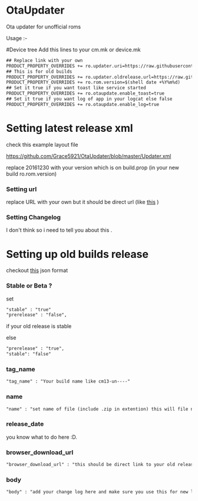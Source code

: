 # OtaUpdater
Ota updater for unofficial roms 

Usage :-

#Device tree
Add this lines to your cm.mk or device.mk
```xml
## Replace link with your own 
PRODUCT_PROPERTY_OVERRIDES += ro.updater.uri=https://raw.githubusercontent.com/Grace5921/OtaUpdater/master/Updater.xml
## This is for old builds 
PRODUCT_PROPERTY_OVERRIDES += ro.updater.oldrelease.url=https://raw.githubusercontent.com/Grace5921/OtaUpdater/master/updater-old-release.json 
PRODUCT_PROPERTY_OVERRIDES += ro.rom.version=$(shell date +%Y%m%d)
## Set it true if you want toast like service started
PRODUCT_PROPERTY_OVERRIDES += ro.otaupdate.enable_toast=true
## Set it true if you want log of app in your logcat else false
PRODUCT_PROPERTY_OVERRIDES += ro.otaupdate.enable_log=true
```
# Setting latest release xml

check this example layout file

https://github.com/Grace5921/OtaUpdater/blob/master/Updater.xml

replace 20161230 with your version which is on build.prop (in your new build ro.rom.version)

### Setting url 
replace URL with your own but it should be direct url (like <a href="https://github.com/Arubadel/Arubadel/releases/download/untagged-71b60b7351492a2477d1/app-release.apk">this</a> )

### Setting Changelog

I don't think so i need to tell you about this .

# Setting up old builds release

checkout <a href="https://raw.githubusercontent.com/Grace5921/OtaUpdater/master/updater-old-release.json">this</a> json format 
### Stable or Beta ?
set 	
```xml
"stable" : "true"
"prerelease" : "false",
```
if your old release is stable 

else 
```xml
"prerelease" : "true",
"stable": "false"
```

### tag_name
```xml
"tag_name" : "Your build name like cm13-un----"
```

### name
```xml
"name" : "set name of file (include .zip in extention) this will file name to be downloaded on device"
```

### release_date
you know what to do here :D.

### browser_download_url
```xml
"browser_download_url" : "this should be direct link to your old release as we  did in xml before "
```
### body
```xml
"body" : "add your change log here and make sure you use this for new line "\n" "
```
